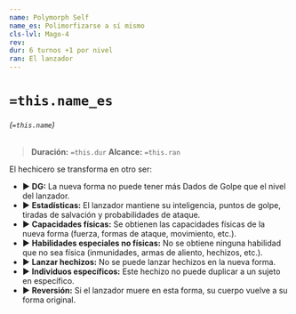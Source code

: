 ```yaml
---
name: Polymorph Self
name_es: Polimorfizarse a sí mismo
cls-lvl: Mago-4
rev: 
dur: 6 turnos +1 por nivel
ran: El lanzador
---
```

# `=this.name_es`
###### (`=this.name`)

>**Duración:** `=this.dur`
>**Alcance:** `=this.ran`

El hechicero se transforma en otro ser:
- ▶ **DG:** La nueva forma no puede tener más Dados de Golpe que el nivel del lanzador.
- ▶ **Estadísticas:** El lanzador mantiene su inteligencia, puntos de golpe, tiradas de salvación y probabilidades de ataque.
- ▶ **Capacidades físicas:** Se obtienen las capacidades físicas de la nueva forma (fuerza, formas de ataque, movimiento, etc.).
- ▶ **Habilidades especiales no físicas:** No se obtiene ninguna habilidad que no sea física (inmunidades, armas de aliento, hechizos, etc.).
- ▶ **Lanzar hechizos:** No se puede lanzar hechizos en la nueva forma.
- ▶ **Individuos específicos:** Este hechizo no puede duplicar a un sujeto en específico.
- ▶ **Reversión:** Si el lanzador muere en esta forma, su cuerpo vuelve a su forma original.